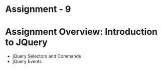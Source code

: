 # Assignment - 9

# Assignment Overview: Introduction to JQuery

* jQuery Selectors and Commands
* jQuery Events